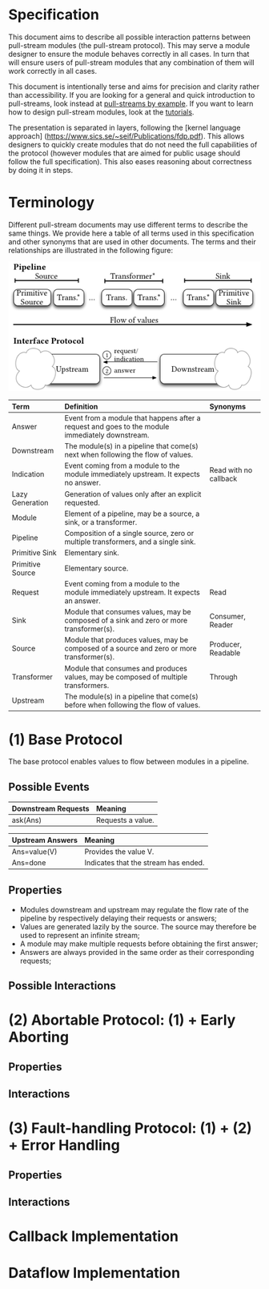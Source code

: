 # Specification

This document aims to describe all possible interaction patterns between pull-stream modules (the pull-stream protocol). This may serve a module designer to ensure the module behaves correctly in all cases. In turn that will ensure users of pull-stream modules that any combination of them will work correctly in all cases.

This document is intentionally terse and aims for precision and clarity rather than accessibility. If you are looking for a general and quick introduction to pull-streams, look instead at [pull-streams by example](https://github.com/dominictarr/pull-stream-examples). If you want to learn how to design pull-stream modules, look at the [tutorials](https://github.com/pull-stream/pull-stream-workshop).

The presentation is separated in layers, following the [kernel language approach] (https://www.sics.se/~seif/Publications/fdp.pdf). This allows designers to quickly create modules that do not need the full capabilities of the protocol (however modules that are aimed for public usage should follow the full specification). This also eases reasoning about correctness by doing it in steps.

# Terminology

Different pull-stream documents may use different terms to describe the same things. We provide here a table of all terms used in this specification and other synonyms that are used in other documents. The terms and their relationships are illustrated in the following figure:

![Image](./pull-stream.png)

| Term                 | Definition                                                                                       | Synonyms                                     |
| :------------------- | :----------------------------------------------------------------------------------------------- | :------------------------------------------- |
| Answer               | Event from a module that happens after a request and goes to the module immediately downstream.  |                                              |
| Downstream           | The module(s) in a pipeline that come(s) next when following the flow of values.                 |                                              |
| Indication           | Event coming from a module to the module immediately upstream. It expects no answer.             | Read with no callback                      |
| Lazy Generation      | Generation of values only after an explicit requested.                                           |                                              |
| Module               | Element of a pipeline, may be a source, a sink, or a transformer.                                |                                              |
| Pipeline             | Composition of a single source, zero or multiple transformers, and a single sink.                |                                              |
| Primitive Sink       | Elementary sink.                                                                                 |                                              |
| Primitive Source     | Elementary source.                                                                               |                                              |
| Request              | Event coming from a module to the module immediately upstream. It expects an answer.             | Read                                       |
| Sink                 | Module that consumes values, may be composed of a sink and zero or more transformer(s).          | Consumer, Reader                           |
| Source               | Module that produces values, may be composed of a source and zero or more transformer(s).        | Producer, Readable                         |
| Transformer          | Module that consumes and produces values, may be composed of multiple transformers.              | Through                                    |
| Upstream             | The module(s) in a pipeline that come(s) before when following the flow of values.               |                                              |
# (1) Base Protocol

The base protocol enables values to flow between modules in a pipeline.

## Possible Events

| Downstream Requests | Meaning                                                          | 
| :------------------ | :--------------------------------------------------------------- |
| ask(Ans)            | Requests a value.                                                |

| Upstream Answers    | Meaning                                                          |
| :------------------ | :--------------------------------------------------------------- |
| Ans=value(V)        | Provides the value V.                                            |
| Ans=done            | Indicates that the stream has ended.                             |

## Properties

* Modules downstream and upstream may regulate the flow rate of the pipeline by respectively delaying their requests or answers;
* Values are generated lazily by the source. The source may therefore be used to represent an infinite stream;
* A module may make multiple requests before obtaining the first answer;
* Answers are always provided in the same order as their corresponding requests;

## Possible Interactions

# (2) Abortable Protocol: (1) + Early Aborting

## Properties

## Interactions

# (3) Fault-handling Protocol: (1) + (2) + Error Handling

## Properties

## Interactions

# Callback Implementation

# Dataflow Implementation

